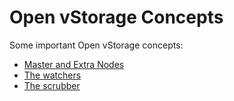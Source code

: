 # Open vStorage Concepts
Some important Open vStorage concepts:
* [Master and Extra Nodes](masterextra.md)
* [The watchers](watchers.md)
* [The scrubber](watchers.md)

